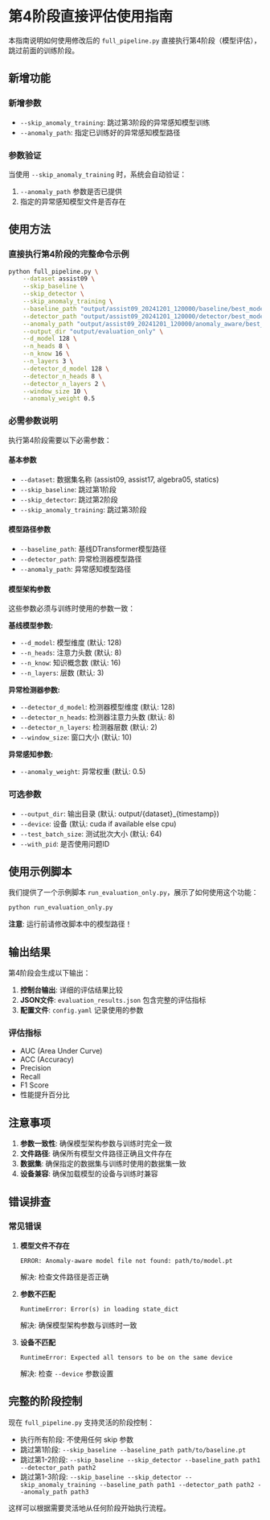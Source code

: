 # 第4阶段直接评估使用指南

本指南说明如何使用修改后的 `full_pipeline.py` 直接执行第4阶段（模型评估），跳过前面的训练阶段。

## 新增功能

### 新增参数

- `--skip_anomaly_training`: 跳过第3阶段的异常感知模型训练
- `--anomaly_path`: 指定已训练好的异常感知模型路径

### 参数验证

当使用 `--skip_anomaly_training` 时，系统会自动验证：
1. `--anomaly_path` 参数是否已提供
2. 指定的异常感知模型文件是否存在

## 使用方法

### 直接执行第4阶段的完整命令示例

```bash
python full_pipeline.py \
    --dataset assist09 \
    --skip_baseline \
    --skip_detector \
    --skip_anomaly_training \
    --baseline_path "output/assist09_20241201_120000/baseline/best_model.pt" \
    --detector_path "output/assist09_20241201_120000/detector/best_model.pt" \
    --anomaly_path "output/assist09_20241201_120000/anomaly_aware/best_model.pt" \
    --output_dir "output/evaluation_only" \
    --d_model 128 \
    --n_heads 8 \
    --n_know 16 \
    --n_layers 3 \
    --detector_d_model 128 \
    --detector_n_heads 8 \
    --detector_n_layers 2 \
    --window_size 10 \
    --anomaly_weight 0.5
```

### 必需参数说明

执行第4阶段需要以下必需参数：

#### 基本参数
- `--dataset`: 数据集名称 (assist09, assist17, algebra05, statics)
- `--skip_baseline`: 跳过第1阶段
- `--skip_detector`: 跳过第2阶段  
- `--skip_anomaly_training`: 跳过第3阶段

#### 模型路径参数
- `--baseline_path`: 基线DTransformer模型路径
- `--detector_path`: 异常检测器模型路径
- `--anomaly_path`: 异常感知模型路径

#### 模型架构参数
这些参数必须与训练时使用的参数一致：

**基线模型参数:**
- `--d_model`: 模型维度 (默认: 128)
- `--n_heads`: 注意力头数 (默认: 8)
- `--n_know`: 知识概念数 (默认: 16)
- `--n_layers`: 层数 (默认: 3)

**异常检测器参数:**
- `--detector_d_model`: 检测器模型维度 (默认: 128)
- `--detector_n_heads`: 检测器注意力头数 (默认: 8)
- `--detector_n_layers`: 检测器层数 (默认: 2)
- `--window_size`: 窗口大小 (默认: 10)

**异常感知参数:**
- `--anomaly_weight`: 异常权重 (默认: 0.5)

### 可选参数

- `--output_dir`: 输出目录 (默认: output/{dataset}_{timestamp})
- `--device`: 设备 (默认: cuda if available else cpu)
- `--test_batch_size`: 测试批次大小 (默认: 64)
- `--with_pid`: 是否使用问题ID

## 使用示例脚本

我们提供了一个示例脚本 `run_evaluation_only.py`，展示了如何使用这个功能：

```bash
python run_evaluation_only.py
```

**注意**: 运行前请修改脚本中的模型路径！

## 输出结果

第4阶段会生成以下输出：

1. **控制台输出**: 详细的评估结果比较
2. **JSON文件**: `evaluation_results.json` 包含完整的评估指标
3. **配置文件**: `config.yaml` 记录使用的参数

### 评估指标

- AUC (Area Under Curve)
- ACC (Accuracy) 
- Precision
- Recall
- F1 Score
- 性能提升百分比

## 注意事项

1. **参数一致性**: 确保模型架构参数与训练时完全一致
2. **文件路径**: 确保所有模型文件路径正确且文件存在
3. **数据集**: 确保指定的数据集与训练时使用的数据集一致
4. **设备兼容**: 确保加载模型的设备与训练时兼容

## 错误排查

### 常见错误

1. **模型文件不存在**
   ```
   ERROR: Anomaly-aware model file not found: path/to/model.pt
   ```
   解决: 检查文件路径是否正确

2. **参数不匹配**
   ```
   RuntimeError: Error(s) in loading state_dict
   ```
   解决: 确保模型架构参数与训练时一致

3. **设备不匹配**
   ```
   RuntimeError: Expected all tensors to be on the same device
   ```
   解决: 检查 `--device` 参数设置

## 完整的阶段控制

现在 `full_pipeline.py` 支持灵活的阶段控制：

- 执行所有阶段: 不使用任何 skip 参数
- 跳过第1阶段: `--skip_baseline --baseline_path path/to/baseline.pt`
- 跳过第1-2阶段: `--skip_baseline --skip_detector --baseline_path path1 --detector_path path2`
- 跳过第1-3阶段: `--skip_baseline --skip_detector --skip_anomaly_training --baseline_path path1 --detector_path path2 --anomaly_path path3`

这样可以根据需要灵活地从任何阶段开始执行流程。
